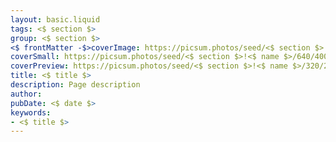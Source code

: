 ```yaml
---
layout: basic.liquid
tags: <$ section $>
group: <$ section $>
<$ frontMatter -$>coverImage: https://picsum.photos/seed/<$ section $>!<$ name $>/960/600
coverSmall: https://picsum.photos/seed/<$ section $>!<$ name $>/640/400
coverPreview: https://picsum.photos/seed/<$ section $>!<$ name $>/320/200
title: <$ title $>
description: Page description
author:
pubDate: <$ date $>
keywords:
- <$ title $>
---
```


